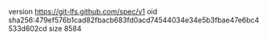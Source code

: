 version https://git-lfs.github.com/spec/v1
oid sha256:479ef576b1cad82fbacb683fd0acd74544034e34e5b3fbae47e6bc4533d602cd
size 8584

